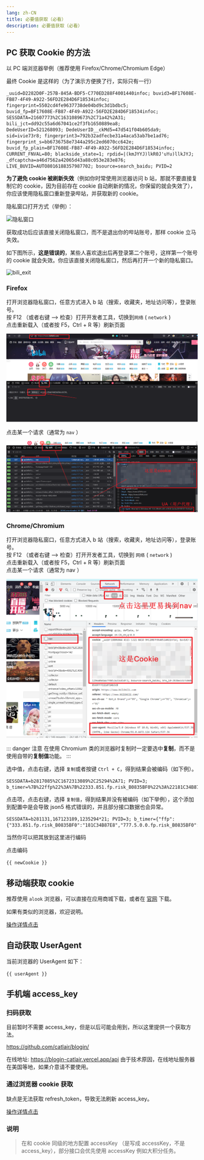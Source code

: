 ```yaml
---
lang: zh-CN
title: 必要值获取（必看）
description: 必要值获取（必看）
---
```


## PC 获取 Cookie 的方法

以 PC 端浏览器举例（推荐使用 Firefox/Chrome/Chromium Edge）

最终 Cookie 是这样的（为了演示方便换了行，实际只有一行）

```text
_uuid=D2282D0F-257B-845A-BDF5-C770ED288F4001440infoc; buvid3=BF17608E-FB87-4F49-A922-56FD2E284D6F18534infoc;
fingerprint=5502cd4fe9637738de04bd9c3d1bdbc5;
buvid_fp=BF17608E-FB87-4F49-A922-56FD2E284D6F18534infoc;
SESSDATA=21607773%2C1631089673%2C71a42%2A31; bili_jct=dd92c55a6d67041ce2f3fb1650889ea8;
DedeUserID=521268093; DedeUserID__ckMd5=47d541f04b605da9;
sid=ivie73r8; fingerprint3=792b32adfecbe31a4aca53ab7be1ad76;
fingerprint_s=bb6736758e7344a295c2ed6070cc642e;
buvid_fp_plain=BF17608E-FB87-4F49-A922-56FD2E284D6F18534infoc;
CURRENT_FNVAL=80; blackside_state=1; rpdid=|(kmJYYJ)lkR0J'uYu)llkJYJ; _dfcaptcha=a46d7562a42065d43a88c053e283e876;
LIVE_BUVID=AUTO8016188357987702; bsource=search_baidu; PVID=2
```

**为了避免 cookie 被刷新失效**（例如你时常使用浏览器访问 b 站，那就不要直接复制它的 cookie，因为目前存在 cookie 自动刷新的情况，你保留的就会失效了），你应该使用隐私窗口重新登录哔站，并获取新的 cookie。

隐私窗口打开方式（举例）：

![隐私窗口](@imgs/br_ys.png)

获取成功后应该直接关闭隐私窗口，而不是退出你的哔站账号，那样 cookie 立马失效。

如下图所示，**这是错误的**，某些人喜欢退出后再登录第二个账号，这样第一个账号的 cookie 就会失效。你应该直接关闭隐私窗口，然后再打开一个新的隐私窗口。

![bili_exit](@imgs/bili_exit.png)

### Firefox

打开浏览器隐私窗口，任意方式进入 b 站（搜索，收藏夹，地址访问等），登录账号。  
按 F12 （或者右键 --> 检查）打开开发者工具，切换到`网络` ( `network` )  
点击重新载入（或者按 F5，Ctrl + R 等）刷新页面

![firefox-network](/images/firefox-network.png)

点击某一个请求（通常为 `nav` ）

![firefox-net-bnav](/images/firefox-net-bnav.png)

### Chrome/Chromium

打开浏览器隐私窗口，任意方式进入 b 站（搜索，收藏夹，地址访问等），登录账号。  
按 F12 （或者右键 --> 检查）打开开发者工具，切换到 `网络` ( `network` )  
点击重新载入（或者按 F5，Ctrl + R 等）刷新页面  
点击某一个请求（通常为 nav ）

![chrome-net-bnav](/images/chrome-net-bnav.png)

::: danger 注意
在使用 Chromium 类的浏览器时复制时一定要选中**复制**，而不是使用自带的**复制值**功能。
:::

选中值，点击右键，选择 `复制`或者按键 `Ctrl + C`，得到结果会被编码（如下例）。

```
SESSDATA=b2817085%2C1672313089%2C25294%2A71; PVID=3; b_timer=%7B%22ffp%22%3A%7B%22333.851.fp.risk_B0835BF0%22%3A%22181C34B87E8%22%2C%22777.5.0.0.fp.risk_B0835BF0%22%3A%22181C352F104%22%7D%7D
```

点击项，点击右键，选择 `复制值`，得到结果并没有被编码（如下举例），这个添加到配置中是会导致 json5 格式错误的，并且部分接口数据也会异常。

```
SESSDATA=b281131,167123189,1235294*21; PVID=3; b_timer={"ffp":{"333.851.fp.risk_B0835BF0":"181C34B87E8","777.5.0.0.fp.risk_B0835BF0":"181C352F104"}}
```

当然你可以把其放到这里进行编码

<el-space>
<el-input v-model="cookie" placeholder="请输入 Cookie"></el-input>
<el-button @click="encodeCookieClick">点击编码</el-button>
</el-space>

<code v-if="newCookie">{{ newCookie }}</code>

## 移动端获取 cookie

推荐使用 `alook` 浏览器，可以直接在应用商城下载，或者在 [官网](https://www.alookweb.com/) 下载。

如果有类似的浏览器，欢迎说明。

[操作详情点击](./get_cookie_mobile.md)

## 自动获取 UserAgent

当前浏览器的 UserAgent 如下：

<code>{{ userAgent }}</code>

## 手机端 access_key

### 扫码获取

目前暂时不需要 access_key，但是以后可能会用到，所以这里提供一个获取方法。

<https://github.com/catlair/blogin/>

在线地址: <https://blogin-catlair.vercel.app/api> 由于技术原因，在线地址服务器在美国等地，如果介意请不要使用。

### 通过浏览器 cookie 获取

缺点是无法获取 refresh_token，导致无法刷新 access_key。

[操作详情点击](./get_access_key_pc.md)

### 说明

> 在和 cookie 同级的地方配置 accessKey （是写成 accessKey，不是 access_key），部分接口会优先使用 accessKey 例如大积分任务。

<script setup>
import { ref, onMounted } from "vue";
import { encodeCookie } from '@utils/cookie';

const userAgent = ref('');
const cookie = ref('');
const newCookie = ref('');

onMounted(() => {
  userAgent.value = navigator.userAgent;
});

function encodeCookieClick(){
  newCookie.value = encodeCookie(cookie.value);
}
</script>
